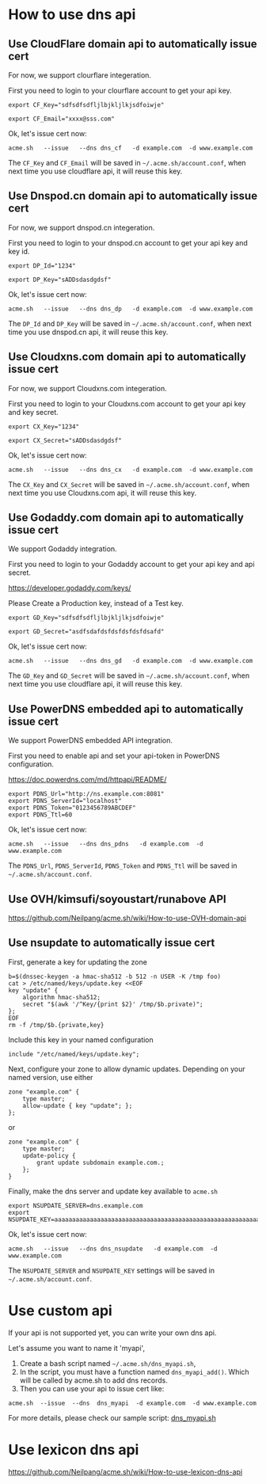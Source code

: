 # How to use dns api

## Use CloudFlare domain api to automatically issue cert

For now, we support clourflare integeration.

First you need to login to your clourflare account to get your api key.

```
export CF_Key="sdfsdfsdfljlbjkljlkjsdfoiwje"

export CF_Email="xxxx@sss.com"

```

Ok, let's issue cert now:
```
acme.sh   --issue   --dns dns_cf   -d example.com  -d www.example.com
```

The `CF_Key` and `CF_Email`  will be saved in `~/.acme.sh/account.conf`, when next time you use cloudflare api, it will reuse this key.



## Use Dnspod.cn domain api to automatically issue cert

For now, we support dnspod.cn integeration.

First you need to login to your dnspod.cn account to get your api key and key id.

```
export DP_Id="1234"

export DP_Key="sADDsdasdgdsf"

```

Ok, let's issue cert now:
```
acme.sh   --issue   --dns dns_dp   -d example.com  -d www.example.com
```

The `DP_Id` and `DP_Key`  will be saved in `~/.acme.sh/account.conf`, when next time you use dnspod.cn api, it will reuse this key.


## Use Cloudxns.com domain api to automatically issue cert

For now, we support Cloudxns.com integeration.

First you need to login to your Cloudxns.com account to get your api key and key secret.

```
export CX_Key="1234"

export CX_Secret="sADDsdasdgdsf"

```

Ok, let's issue cert now:
```
acme.sh   --issue   --dns dns_cx   -d example.com  -d www.example.com
```

The `CX_Key` and `CX_Secret`  will be saved in `~/.acme.sh/account.conf`, when next time you use Cloudxns.com api, it will reuse this key.


## Use Godaddy.com domain api to automatically issue cert

We support Godaddy integration.

First you need to login to your Godaddy account to get your api key and api secret.

https://developer.godaddy.com/keys/

Please Create a Production key, instead of a Test key.


```
export GD_Key="sdfsdfsdfljlbjkljlkjsdfoiwje"

export GD_Secret="asdfsdafdsfdsfdsfdsfdsafd"

```

Ok, let's issue cert now:
```
acme.sh   --issue   --dns dns_gd   -d example.com  -d www.example.com
```

The `GD_Key` and `GD_Secret`  will be saved in `~/.acme.sh/account.conf`, when next time you use cloudflare api, it will reuse this key.

## Use PowerDNS embedded api to automatically issue cert

We support PowerDNS embedded API integration.

First you need to enable api and set your api-token in PowerDNS configuration.

https://doc.powerdns.com/md/httpapi/README/

```
export PDNS_Url="http://ns.example.com:8081"
export PDNS_ServerId="localhost"
export PDNS_Token="0123456789ABCDEF"
export PDNS_Ttl=60

```

Ok, let's issue cert now:
```
acme.sh   --issue   --dns dns_pdns   -d example.com  -d www.example.com
```

The `PDNS_Url`, `PDNS_ServerId`, `PDNS_Token` and `PDNS_Ttl` will be saved in `~/.acme.sh/account.conf`.


## Use OVH/kimsufi/soyoustart/runabove API

https://github.com/Neilpang/acme.sh/wiki/How-to-use-OVH-domain-api

## Use nsupdate to automatically issue cert

First, generate a key for updating the zone
```
b=$(dnssec-keygen -a hmac-sha512 -b 512 -n USER -K /tmp foo)
cat > /etc/named/keys/update.key <<EOF
key "update" {
    algorithm hmac-sha512;
    secret "$(awk '/^Key/{print $2}' /tmp/$b.private)";
};
EOF
rm -f /tmp/$b.{private,key}
```

Include this key in your named configuration
```
include "/etc/named/keys/update.key";
```

Next, configure your zone to allow dynamic updates.
Depending on your named version, use either
```
zone "example.com" {
    type master;
    allow-update { key "update"; };
};
```
or
```
zone "example.com" {
    type master;
    update-policy {
        grant update subdomain example.com.;
    };
}
```
Finally, make the dns server and update key available to `acme.sh`
```
export NSUPDATE_SERVER=dns.example.com
export NSUPDATE_KEY=aaaaaaaaaaaaaaaaaaaaaaaaaaaaaaaaaaaaaaaaaaaaaaaaaaaaaaaaaaaaaaaaaaaaaaaaaaaaaaaaaaaaaa==
```

Ok, let's issue cert now:
```
acme.sh   --issue   --dns dns_nsupdate   -d example.com  -d www.example.com
```

The `NSUPDATE_SERVER` and `NSUPDATE_KEY` settings will be saved in `~/.acme.sh/account.conf`.

# Use custom api

If your api is not supported yet,  you can write your own dns api.

Let's assume you want to name it 'myapi',

1. Create a bash script named  `~/.acme.sh/dns_myapi.sh`,
2. In the script, you must have a function named `dns_myapi_add()`. Which will be called by acme.sh to add dns records.
3. Then you can use your api to issue cert like:

```
acme.sh  --issue  --dns  dns_myapi  -d example.com  -d www.example.com
```

For more details, please check our sample script: [dns_myapi.sh](dns_myapi.sh)

# Use lexicon dns api

https://github.com/Neilpang/acme.sh/wiki/How-to-use-lexicon-dns-api


